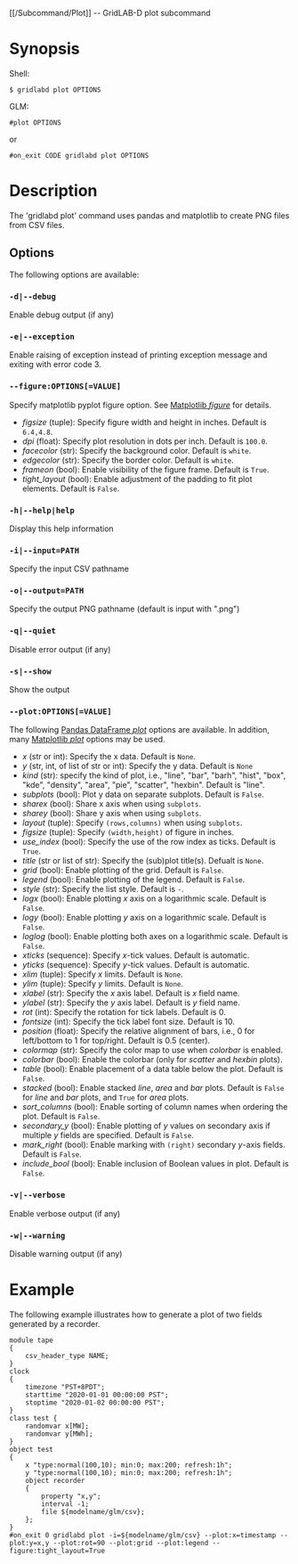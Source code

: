 [[/Subcommand/Plot]] -- GridLAB-D plot subcommand

# Synopsis

Shell:

~~~
$ gridlabd plot OPTIONS
~~~

GLM:

~~~
#plot OPTIONS
~~~

or

~~~
#on_exit CODE gridlabd plot OPTIONS
~~~

# Description

The 'gridlabd plot' command uses pandas and matplotlib to create PNG files from
    CSV files.

## Options

The following options are available:

### `-d|--debug`

Enable debug output (if any)

### `-e|--exception`

Enable raising of exception instead of printing exception message and exiting with error code 3.

### `--figure:OPTIONS[=VALUE]` 

Specify matplotlib pyplot figure option. See [Matplotlib *figure*](https://matplotlib.org/stable/api/_as_gen/matplotlib.pyplot.figure.html) for details.

- *figsize* (tuple): Specify figure width and height in inches. Default is `6.4,4.8`.
- *dpi* (float): Specify plot resolution in dots per inch. Default is `100.0`.
- *facecolor* (str): Specify the background color. Default is `white`.
- *edgecolor* (str): Specify the border color. Default is `white`.
- *frameon* (bool): Enable visibility of the figure frame. Default is `True`.
- *tight_layout* (bool): Enable adjustment of the padding to fit plot elements. Default is `False`.

### `-h|--help|help`

Display this help information

### `-i|--input=PATH`

Specify the input CSV pathname

### `-o|--output=PATH`

Specify the output PNG pathname (default is input with ".png")

### `-q|--quiet`

Disable error output (if any)

### `-s|--show`

Show the output

### `--plot:OPTIONS[=VALUE]`   

The following [Pandas DataFrame *plot*](https://pandas.pydata.org/pandas-docs/stable/reference/api/pandas.DataFrame.plot.html) options are available. In addition, many [Matplotlib *plot*](https://matplotlib.org/stable/api/_as_gen/matplotlib.pyplot.plot.html) options may be used.

- *x* (str or int): Specify the x data. Default is `None`.
- *y* (str, int, of list of str or int): Specify the y data. Default is `None`
- *kind* (str): specify the kind of plot, i.e., "line", "bar", "barh", "hist", "box", "kde", "density", "area", "pie", "scatter", "hexbin". Default is "line".
- *subplots* (bool): Plot y data on separate subplots. Default is `False`.
- *sharex* (bool): Share x axis when using `subplots`.
- *sharey* (bool): Share y axis when using `subplots`.
- *layout* (tuple): Specify `(rows,columns)` when using `subplots`.
- *figsize* (tuple): Specify `(width,height)` of figure in inches.
- *use_index* (bool): Specify the use of the row index as ticks. Default is `True`.
- *title* (str or list of str): Specify the (sub)plot title(s). Defualt is `None`.
- *grid* (bool): Enable plotting of the grid. Default is `False`.
- *legend* (bool): Enable plotting of the legend. Default is `False`.
- *style* (str): Specify the list style. Default is `-`.
- *logx* (bool): Enable plotting *x* axis on a logarithmic scale. Default is `False`.
- *logy* (bool): Enable plotting *y* axis on a logarithmic scale. Default is `False`.
- *loglog* (bool): Enable plotting both axes on a logarithmic scale. Default is `False`.
- *xticks* (sequence): Specify *x*-tick values. Default is automatic.
- *yticks* (sequence): Specify *y*-tick values. Default is automatic.
- *xlim* (tuple): Specify *x* limits. Default is `None`.
- *ylim* (tuple): Specify *y* limits. Default is `None`.
- *xlabel* (str): Specify the *x* axis label. Default is *x* field name.
- *ylabel* (str): Specify the *y* axis label. Default is *y* field name.
- *rot* (int): Specify the rotation for tick labels. Default is 0.
- *fontsize* (int): Specify the tick label font size. Default is 10.
- *position* (float): Specify the relative alignment of bars, i.e., 0 for left/bottom to 1 for top/right. Default is 0.5 (center).
- *colormap* (str): Specify the color map to use when *colorbar* is enabled.
- *colorbar* (bool): Enable the colorbar (only for *scatter* and *hexbin* plots).
- *table* (bool): Enable placement of a data table below the plot. Default is `False`.
- *stacked* (bool): Enable stacked *line*, *area* and *bar* plots. Default is `False` for *line* and *bar* plots, and `True` for *area* plots.
- *sort_columns* (bool): Enable sorting of column names when ordering the plot. Default is `False`.
- *secondary_y* (bool): Enable plotting of *y* values on secondary axis if multiple *y* fields are specified. Default is `False`.
- *mark_right* (bool): Enable marking with `(right)` secondary *y*-axis fields. Default is `False`.
- *include_bool* (bool): Enable inclusion of Boolean values in plot. Default is `False`.

### `-v|--verbose`

Enable verbose output (if any)

### `-w|--warning`

Disable warning output (if any)

# Example

The following example illustrates how to generate a plot of two fields generated
by a recorder.

~~~
module tape
{
    csv_header_type NAME;
}
clock
{
    timezone "PST+8PDT";
    starttime "2020-01-01 00:00:00 PST";
    stoptime "2020-01-02 00:00:00 PST";
}
class test {
    randomvar x[MW];
    randomvar y[MWh];
}
object test
{
    x "type:normal(100,10); min:0; max:200; refresh:1h";    
    y "type:normal(100,10); min:0; max:200; refresh:1h";
    object recorder
    {
        property "x,y";
        interval -1;
        file ${modelname/glm/csv};
    };
}
#on_exit 0 gridlabd plot -i=${modelname/glm/csv} --plot:x=timestamp --plot:y=x,y --plot:rot=90 --plot:grid --plot:legend --figure:tight_layout=True
~~~
